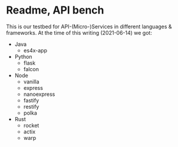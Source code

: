 # Readme, API bench

This is our testbed for API-(Micro-)Services in different languages & frameworks. At the time of this writing (2021-06-14) we got:

- Java
  - es4x-app
- Python
  - flask
  - falcon
- Node
  - vanilla
  - express
  - nanoexpress
  - fastify
  - restify
  - polka
- Rust
  - rocket
  - actix
  - warp

